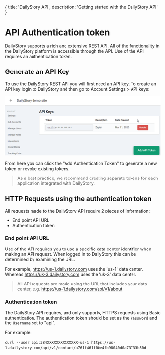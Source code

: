 {
	title: 'DailyStory API',
	description: 'Getting started with the DailyStory API'
}
# API Authentication token
DailyStory supports a rich and extensive REST API. All of the functionality in the DailyStory platform is accessible through the API. Use of the API requires an authentication token.

## Generate an API Key
To use the DailyStory REST API you will first need an API key. To create an API key login to DailyStory and then go to Account Settings > API keys:

![DailyStory API keys](/articles/api/api-01.png "DailyStory API keys")

From here you can click the "Add Authentication Token" to generate a new token or revoke existing tokens.

> As a best practice, we recommend creating separate tokens for each application integrated with DailyStory.

## HTTP Requests using the authentication token
All requests made to the DailyStory API require 2 pieces of information:

* End point API URL
* Authentication token

### End point API URL
Use of the API requires you to use a specific data center identifier when making an API request. When logged in to DailyStory this can be determined by examining the URL.

For example, https://us-1.dailystory.com uses the 'us-1' data center. Whereas https://uk-3.dailystory.com uses the 'uk-3' data center.

> All API requests are made using the URL that includes your data center, e.g. https://us-1.dailystory.com/api/v1/about

### Authentication token
The DailyStory API requires, and only supports, HTTPS requests using Basic authentication. The authentication token should be set as the `Password` and the `Username` set to "api".

For example:

`curl --user api:384XXXXXXXXXXXXXX-us-1 https://us-1.dailystory.com/api/v1/contact/a761f461f00e4fb98040d0a73733b50d`